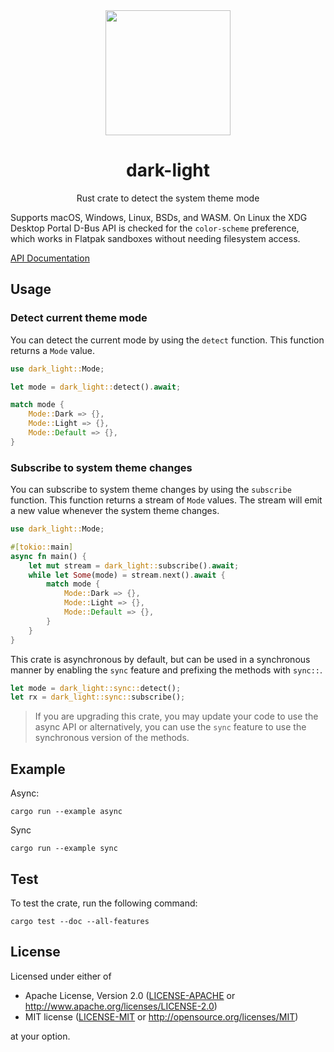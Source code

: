 <div align="center">
    <img src="resources/icon/icon.svg" width="200"/>
    <h1>dark-light</h1>
    <p>Rust crate to detect the system theme mode</p>
</div>

Supports macOS, Windows, Linux, BSDs, and WASM. On Linux the XDG Desktop Portal D-Bus API is checked for the `color-scheme` preference, which works in Flatpak sandboxes without needing filesystem access.

[API Documentation](https://docs.rs/dark-light/)

## Usage

### Detect current theme mode
You can detect the current mode by using the `detect` function. This function returns a `Mode` value.
```rust
use dark_light::Mode;

let mode = dark_light::detect().await;

match mode {
    Mode::Dark => {},
    Mode::Light => {},
    Mode::Default => {},
}
```

### Subscribe to system theme changes
You can subscribe to system theme changes by using the `subscribe` function. This function returns a stream of `Mode` values. The stream will emit a new value whenever the system theme changes.

```rust
use dark_light::Mode;

#[tokio::main]
async fn main() {
    let mut stream = dark_light::subscribe().await;
    while let Some(mode) = stream.next().await {
        match mode {
            Mode::Dark => {},
            Mode::Light => {},
            Mode::Default => {},
        }
    }
}
```

This crate is asynchronous by default, but can be used in a synchronous manner by enabling the `sync` feature and prefixing the methods with `sync::`. 

 ```rust
let mode = dark_light::sync::detect();
let rx = dark_light::sync::subscribe();
```

> If you are upgrading this crate, you may update your code to use the async API or alternatively, you can use the `sync` feature to use the synchronous version of the methods.

## Example

Async:
```
cargo run --example async
```

Sync
```
cargo run --example sync
```

## Test
To test the crate, run the following command:
```
cargo test --doc --all-features
```

## License

Licensed under either of

 * Apache License, Version 2.0 ([LICENSE-APACHE](LICENSE-APACHE) or http://www.apache.org/licenses/LICENSE-2.0)
 * MIT license ([LICENSE-MIT](LICENSE-MIT) or http://opensource.org/licenses/MIT)

at your option.


